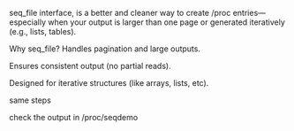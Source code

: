 seq_file interface, is a better and cleaner way to create /proc entries—especially when your output is larger than one page or generated iteratively (e.g., lists, tables).

Why seq_file?
Handles pagination and large outputs.

Ensures consistent output (no partial reads).

Designed for iterative structures (like arrays, lists, etc).

same steps

check the output in /proc/seqdemo